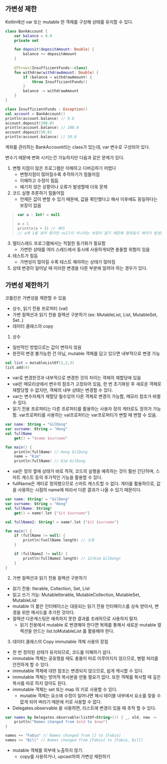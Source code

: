 ## 가변성 제한

Kotlin에선 var 또는 mutable 한 객체를 구성해 상태를 유지할 수 있다.

```kotlin
class BankAccount {
	var balance = 0.0
	private set

	fun deposit(depositAmount: Double) {
		balance += depositAmount
	}
	
	@Throws(InsufficientFunds::class)
	fun withdraw(withdrawAmount: Double) {
		if (balance < withdrawAmount) {
			throw InsufficientFunds()
		}
		balance -= withdrawAmount
	}
}

class InsufficientFunds : Exception()
val account = BankAccount()
println(account.balance) // 0.0
account.deposit(100.0)
println(account.balance) // 100.0
account.deposit(50.0)
println(account.balance) // 50.0
```
계좌를 관리하는 BankAccount라는 class가 있는데, var 변수로 구성되어 있다.

변수기 때문에 변화 시키는건 가능하지만 다음과 같은 문제가 있다.

1. 변형 지점이 많은 프로그램은 이해하고 디버깅하기 어렵다 
    - 변형지점이 많아질수록 추적하기가 힘들어짐
    - 이해하고 수정이 힘듬
    - 예기치 않은 상황이나 오류가 발생할때 더욱 문제
2. 코드 실행 추론하기 힘들어짐
    - 언제든 값이 변할 수 있기 때문에, 값을 확인했다고 해서 이후에도 동일하다는 보장이 없음
> ```kotlin
>var a : Int? = null
>
>a = 1
>println(a + 3) // 에러
>// a에 1을 넣어 줬지만 null이 아니라는 보장이 없기 때문에 컴파일시 에러가 발생함
>```

3. 멀티스레드 프로그램에서는 적절한 동기화가 필요함
    - 가변한 상태를 여러 스레드에서 동시에 사용하게되면 충돌할 위험이 있음 
4. 테스트가 힘듬
    - 가변성이 많아질 수록 테스트 해야하는 상태가 많아짐
5. 상태 변경이 일어날 때 이러한 변경을 다른 부분에 알려야 하는 경우가 있다.

## 가변성 제한하기

코틀린은 가변성을 제한할 수 있음
- 상수, 읽기 전용 프로퍼티 (val)
- 가변 컬렉션과 읽기 전용 컬렉션 구분하기 (ex: MutableList, List, MutableSet, Set..)
- 데이터 클래스의 copy

1. 상수
- 일반적인 방법으로는 값이 변하지 않음
- 완전히 변경 불가능한 건 아님, mutable 객체를 담고 있으면 내부적으로 변경 가능
```kotlin
val list = mutableListOf(1,2,3)
list.add(4)
```
- var로 변경한것과 내부적으로 변경한 것의 차이는 객체의 재할당에 있음
- val은 메모리상에서 변수의 참조가 고정되어 있음, 한 번 초기화된 후 새로운 객체로 재할당할 수 없지만, 객체의 내부 상태는 변경할 수 있다.
- var는 변수자체가 재할당 될수있어 다른 객체로 변경이 가능함, 메모리 참조가 바뀔 수 있다.
- 읽기 전용 프로퍼티는 다른 프로퍼티를 활용하는 사용자 정의 게터로도 정의가 가능함.
var프로퍼티를 사용하는 val프로퍼티는 var프로퍼티가 변할 때 변할 수 있음.
```kotlin
var name: String = "GilDong"
var surname: String = "Hong"
val fullName
	get() = "$name $surname"

fun main() {
	println(fullName) // Hong GilDong
	name = "Kim"
	println(fullName) // Kim GilDong
```
- val은 정의 옆에 상태가 바로 적혀, 코드의 실행을 예측하는 것이 훨씬 간단하며, 스마트 캐스트 등의 추가적인 기능을 활용할 수 있다.
- fullName은 게터로 정의했으므로 스마트 캐스트할 수 없다. 게터를 활용하므로, 값을 사용하는 시점의 name에 따라서 다른 결과가 나올 수 있기 때문이다.
```kotlin
var name: String? = "GilDong"
var surname: String = "Hong"
val fullName: String?
	get() = name?.let {"$it $surname"}

val fullName2: String? = name?.let {"$it $surname"}

fun main() {
	if (fullName != null) {
		println(funllName.length) // 오류
	}

	if (fullName2 != null) {
		println(fullName2.length) // 12(Kim GilDong)
	}
}
```
2. 가변 컬렉션과 읽기 전용 컬렉션 구분하기
- 읽기 전용: Iterable, Collection, Set, List
- 읽고 쓰기 가능: MutableIterable, MutableCollection, MutableSet, MutableList
- mutable 이 붙은 인터페이스는 대응되는 읽기 전용 인터페이스를 상속 받아서, 변경을 위한 메서드를 추가한 것이다.
- 컬렉션 다운캐스팅은 예측하지 못한 결과를 초래하므로 사용하지 말자.
    - 읽기 전용에서 mutable 로 변경해야 한다면 복제를 통해서 새로운 mutable 컬렉션을 만드는 list.toMutableList 를 활용해야 한다.
  
3. 데이터 클래스의 Copy
immutable 객체 사용의 장점
- 한 번 정의된 상태가 유지되므로, 코드를 이해하기 쉽다.
- immutable 객체는 공유했을 때도 충돌이 따로 이루어지지 않으므로, 병렬 처리를 안전하게 할 수 있다.
- immutable 객체에 대한 참조는 변경되지 않으므로, 쉽게 캐시할 수 있다.
- immutable 객체는 방어적 복사본을 만들 필요가 없다. 또한 객체를 복사할 때 깊은 복사를 따로 하지 않아도 된다.
- immutable 객체는 set 또는 map 의 키로 사용할 수 있다.
    - mutable 객체는 요소에 수정이 일어나면 해시 테이블 내부에서 요소를 찾을 수 없게 되어 버리기 때문에 키로 사용할 수 없다.
- Delegates.observable 을 사용하면, 리스트에 변경이 있을 때 추적 할 수 있다.
```kotlin
var names by Delegates.observable(listOf<String>()) { _, old, new -> 
	println("Names changed from $old to $new")
}

names += "Fabio" // Names changed from [] to [Fabio]
names += "Bill" // Names changed from [Fabio] to [Fabio, Bill]
```

- mutable 객체를 외부에 노출하지 않기.
    - copy를 사용하거나, upcast하여 가변성 제한하기
